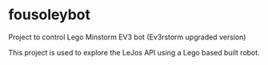 # fousoleybot
Project to control Lego Minstorm EV3 bot (Ev3rstorm upgraded version)

This project is used to explore the LeJos API using a Lego based built robot.